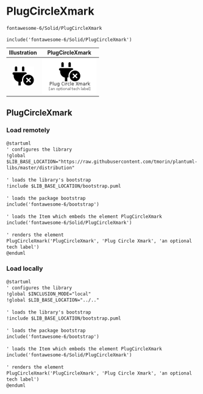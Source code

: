 # PlugCircleXmark


```text
fontawesome-6/Solid/PlugCircleXmark
```

```text
include('fontawesome-6/Solid/PlugCircleXmark')
```



| Illustration | PlugCircleXmark |
| :---: | :---: |
| ![illustration for Illustration](../../fontawesome-6/Solid/PlugCircleXmark.png) | ![illustration for PlugCircleXmark](../../fontawesome-6/Solid/PlugCircleXmark.Local.png) |




## PlugCircleXmark

### Load remotely
```plantuml
@startuml
' configures the library
!global $LIB_BASE_LOCATION="https://raw.githubusercontent.com/tmorin/plantuml-libs/master/distribution"

' loads the library's bootstrap
!include $LIB_BASE_LOCATION/bootstrap.puml

' loads the package bootstrap
include('fontawesome-6/bootstrap')

' loads the Item which embeds the element PlugCircleXmark
include('fontawesome-6/Solid/PlugCircleXmark')

' renders the element
PlugCircleXmark('PlugCircleXmark', 'Plug Circle Xmark', 'an optional tech label')
@enduml
```

### Load locally
```plantuml
@startuml
' configures the library
!global $INCLUSION_MODE="local"
!global $LIB_BASE_LOCATION="../.."

' loads the library's bootstrap
!include $LIB_BASE_LOCATION/bootstrap.puml

' loads the package bootstrap
include('fontawesome-6/bootstrap')

' loads the Item which embeds the element PlugCircleXmark
include('fontawesome-6/Solid/PlugCircleXmark')

' renders the element
PlugCircleXmark('PlugCircleXmark', 'Plug Circle Xmark', 'an optional tech label')
@enduml
```

